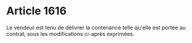 # Article 1616

Le vendeur est tenu de délivrer la contenance telle qu'elle est portée au contrat, sous les modifications ci-après exprimées.
